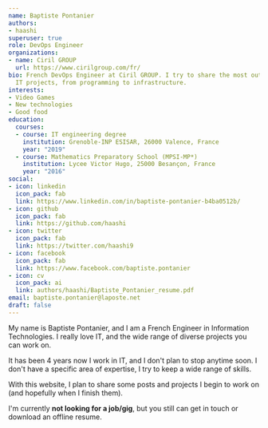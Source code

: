 ```yaml
---
name: Baptiste Pontanier
authors:
- haashi
superuser: true
role: DevOps Engineer
organizations:
- name: Ciril GROUP
  url: https://www.cirilgroup.com/fr/
bio: French DevOps Engineer at Ciril GROUP. I try to share the most out of my personal
  IT projects, from programming to infrastructure.
interests:
- Video Games
- New technologies
- Good food
education:
  courses:
  - course: IT engineering degree
    institution: Grenoble-INP ESISAR, 26000 Valence, France
    year: "2019"
  - course: Mathematics Preparatory School (MPSI-MP*)
    institution: Lycee Victor Hugo, 25000 Besançon, France
    year: "2016"
social:
- icon: linkedin
  icon_pack: fab
  link: https://www.linkedin.com/in/baptiste-pontanier-b4ba0512b/
- icon: github
  icon_pack: fab
  link: https://github.com/haashi
- icon: twitter
  icon_pack: fab
  link: https://twitter.com/haashi9
- icon: facebook
  icon_pack: fab
  link: https://www.facebook.com/baptiste.pontanier
- icon: cv
  icon_pack: ai
  link: authors/haashi/Baptiste_Pontanier_resume.pdf
email: baptiste.pontanier@laposte.net
draft: false
---
```

My name is Baptiste Pontanier, and I am a French Engineer in Information Technologies. I really love IT, and the wide range of diverse projects you can work on. 

It has been 4 years now I work in IT, and I don't plan to stop anytime soon. I don't have a specific area of expertise, I try to keep a wide range of skills.

With this website, I plan to share some posts and projects I begin to work on (and hopefully when I finish them).

I'm currently <b>not looking for a job/gig</b>, but you still can get in touch or download an offline resume.